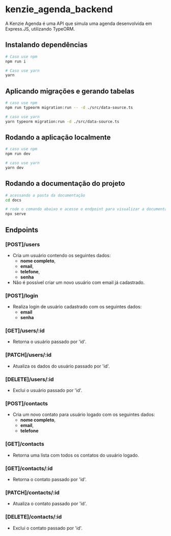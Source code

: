 # kenzie_agenda_backend
A Kenzie Agenda é uma API que simula uma agenda desenvolvida em Express.JS, utilizando TypeORM.

## Instalando dependências
```bash
# Caso use npm
npm run i

# Caso use yarn
yarn
```

## Aplicando migrações e gerando tabelas
```bash
# caso use npm
npm run typeorm migration:run -- -d ./src/data-source.ts

# caso use yarn
yarn typeorm migration:run -d ./src/data-source.ts
```

## Rodando a aplicação localmente
```bash
# caso use npm
npm run dev

# caso use yarn
yarn dev
```

## Rodando a documentação do projeto
```bash
# acessando a pasta da documentação
cd docs

# rode o comando abaixo e acesse o endpoint para visualizar a documentação
npx serve
```

## Endpoints
### **[POST]/users**
* Cria um usuário contendo os seguintes dados: 
  * **nome completo**,
  * **email**,
  * **telefone**,
  * **senha**
* Não é possível criar um novo usuário com email já cadastrado.

### **[POST]/login**
* Realiza login de usuário cadastrado com os seguintes dados:
  * **email**
  * **senha**

### **[GET]/users/:id**
* Retorna o usuário passado por 'id'.

### **[PATCH]/users/:id**
* Atualiza os dados do usuário passado por 'id'.
  
### **[DELETE]/users/:id**
 * Exclui o usuário passado por 'id'.
 
### **[POST]/contacts**
* Cria um novo contato para usuário logado com os seguintes dados: 
  * **nome completo**,
  * **email**,
  * **telefone**

### **[GET]/contacts**
* Retorna uma lista com todos os contatos do usuário logado.

### **[GET]/contacts/:id**
* Retorna o contato passado por 'id'.

### **[PATCH]/contacts/:id**
* Atualiza o contato passado por 'id'.

### **[DELETE]/contacts/:id**
* Exclui o contato passado por 'id'.
